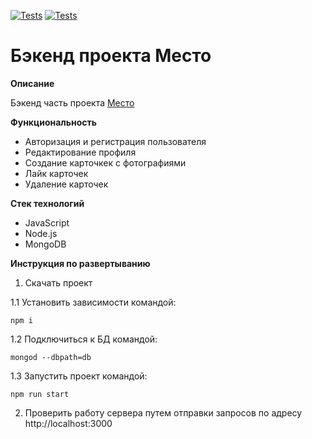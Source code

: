 [![Tests](../../actions/workflows/tests-13-sprint.yml/badge.svg)](../../actions/workflows/tests-13-sprint.yml) [![Tests](../../actions/workflows/tests-14-sprint.yml/badge.svg)](../../actions/workflows/tests-14-sprint.yml)
# Бэкенд проекта Место

**Описание**

Бэкенд часть проекта [Место](https://github.com/PolinaAndreyanova/react-mesto-auth)

**Функциональность**
* Авторизация и регистрация пользователя
* Редактирование профиля
* Создание карточкек с фотографиями
* Лайк карточек
* Удаление карточек

**Стек технологий**
* JavaScript
* Node.js
* MongoDB

**Инструкция по развертыванию**
1. Скачать проект

1.1 Установить зависимости командой:
```
npm i
```
1.2 Подключиться к БД командой:
```
mongod --dbpath=db
```
1.3 Запустить проект командой:
```
npm run start
```
2. Проверить работу сервера путем отправки запросов по адресу http://localhost:3000 
